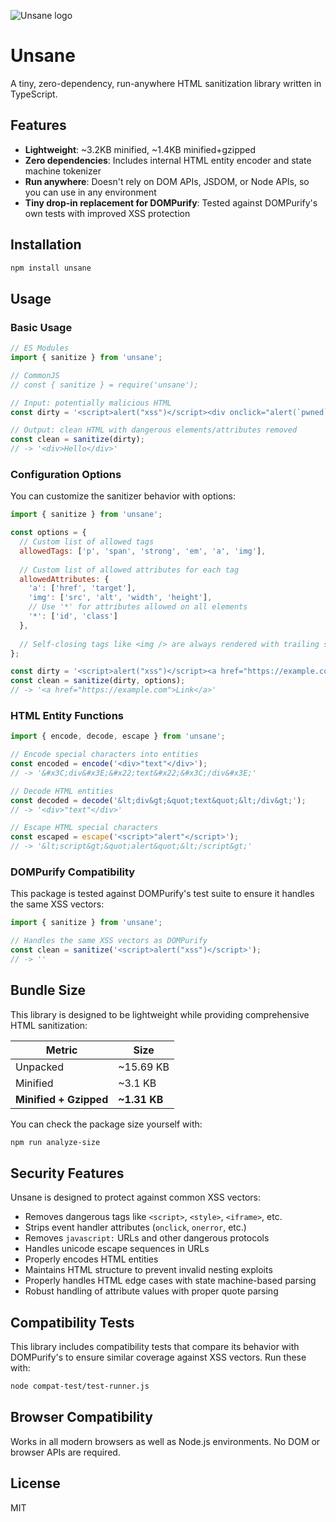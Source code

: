 ![Unsane logo](https://github.com/user-attachments/assets/ee83110e-82c1-4514-a8e9-da946096bab9)

# Unsane

A tiny, zero-dependency, run-anywhere HTML sanitization library written in TypeScript.

## Features

- **Lightweight**: ~3.2KB minified, ~1.4KB minified+gzipped
- **Zero dependencies**: Includes internal HTML entity encoder and state machine tokenizer
- **Run anywhere**: Doesn't rely on DOM APIs, JSDOM, or Node APIs, so you can use in any environment
- **Tiny drop-in replacement for DOMPurify**: Tested against DOMPurify's own tests with improved XSS protection

## Installation

```bash
npm install unsane
```

## Usage

### Basic Usage

```javascript
// ES Modules
import { sanitize } from 'unsane';

// CommonJS
// const { sanitize } = require('unsane');

// Input: potentially malicious HTML
const dirty = '<script>alert("xss")</script><div onclick="alert(`pwned`)">Hello</div>';

// Output: clean HTML with dangerous elements/attributes removed
const clean = sanitize(dirty);
// -> '<div>Hello</div>'
```

### Configuration Options

You can customize the sanitizer behavior with options:

```javascript
import { sanitize } from 'unsane';

const options = {
  // Custom list of allowed tags
  allowedTags: ['p', 'span', 'strong', 'em', 'a', 'img'],
  
  // Custom list of allowed attributes for each tag
  allowedAttributes: {
    'a': ['href', 'target'],
    'img': ['src', 'alt', 'width', 'height'],
    // Use '*' for attributes allowed on all elements
    '*': ['id', 'class']
  },
  
  // Self-closing tags like <img /> are always rendered with trailing slash
};

const dirty = '<script>alert("xss")</script><a href="https://example.com" onclick="hack()" style="color:red">Link</a>';
const clean = sanitize(dirty, options);
// -> '<a href="https://example.com">Link</a>'
```

### HTML Entity Functions

```javascript
import { encode, decode, escape } from 'unsane';

// Encode special characters into entities
const encoded = encode('<div>"text"</div>');
// -> '&#x3C;div&#x3E;&#x22;text&#x22;&#x3C;/div&#x3E;'

// Decode HTML entities
const decoded = decode('&lt;div&gt;&quot;text&quot;&lt;/div&gt;');
// -> '<div>"text"</div>'

// Escape HTML special characters
const escaped = escape('<script>"alert"</script>');
// -> '&lt;script&gt;&quot;alert&quot;&lt;/script&gt;'
```

### DOMPurify Compatibility

This package is tested against DOMPurify's test suite to ensure it handles the same XSS vectors:

```javascript
import { sanitize } from 'unsane';

// Handles the same XSS vectors as DOMPurify
const clean = sanitize('<script>alert("xss")</script>');
// -> ''
```

## Bundle Size

This library is designed to be lightweight while providing comprehensive HTML sanitization:

| Metric                 | Size      |
| ---------------------- | --------- |
| Unpacked               | ~15.69 KB |
| Minified               | ~3.1 KB |
| **Minified + Gzipped** | **~1.31 KB** |

You can check the package size yourself with:

```bash
npm run analyze-size
```

## Security Features

Unsane is designed to protect against common XSS vectors:

- Removes dangerous tags like `<script>`, `<style>`, `<iframe>`, etc.
- Strips event handler attributes (`onclick`, `onerror`, etc.)
- Removes `javascript:` URLs and other dangerous protocols
- Handles unicode escape sequences in URLs
- Properly encodes HTML entities
- Maintains HTML structure to prevent invalid nesting exploits
- Properly handles HTML edge cases with state machine-based parsing
- Robust handling of attribute values with proper quote parsing

## Compatibility Tests

This library includes compatibility tests that compare its behavior with DOMPurify's to ensure similar coverage against XSS vectors. Run these with:

```bash
node compat-test/test-runner.js
```

## Browser Compatibility

Works in all modern browsers as well as Node.js environments. No DOM or browser APIs are required.

## License

MIT